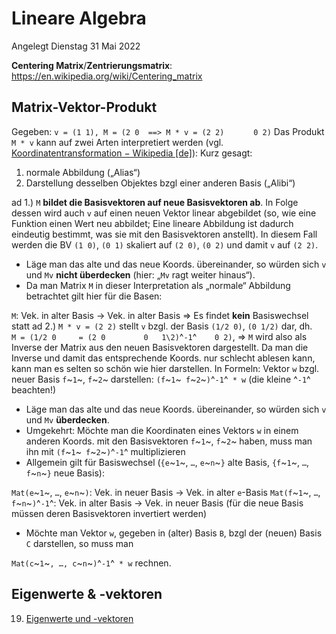 # Lineare Algebra
Angelegt Dienstag 31 Mai 2022

**Centering Matrix**/**Zentrierungsmatrix**: <https://en.wikipedia.org/wiki/Centering_matrix>

Matrix-Vektor-Produkt
---------------------
Gegeben:
``v = (1 1), M = (2 0  ==> M * v = (2 2)``
``		0 2)``
Das Produkt ``M * v`` kann auf zwei Arten interpretiert werden (vgl. [Koordinatentransformation − Wikipedia [de]](https://de.wikipedia.org/wiki/Koordinatentransformation)):
Kurz gesagt:

1. normale Abbildung („Alias“)
2. Darstellung desselben Objektes bzgl einer anderen Basis („Alibi“)


ad 1.) ``M`` **bildet die Basisvektoren auf neue Basisvektoren ab**. In Folge dessen wird auch ``v`` auf einen neuen Vektor linear abgebildet (so, wie eine Funktion einen Wert neu abbildet; Eine lineare Abbildung ist dadurch eindeutig bestimmt, was sie mit den Basisvektoren anstellt). In diesem Fall werden die BV ``(1 0)``, ``(0 1)`` skaliert auf ``(2 0)``, ``(0 2)`` und damit ``v`` auf ``(2 2)``.

* Läge man das alte und das neue Koords. übereinander, so würden sich ``v`` und ``Mv`` **nicht überdecken** (hier: „``Mv`` ragt weiter hinaus“).
* Da man Matrix ``M`` in dieser Interpretation als „normale“ Abbildung betrachtet gilt hier für die Basen:

``M``: Vek. in alter Basis → Vek. in alter Basis
⇒ Es findet **kein** Basiswechsel statt
ad 2.) ``M * v = (2 2)`` stellt ``v`` bzgl. der Basis ``(1/2 0)``, ``(0 1/2)`` dar, dh.
``   M = (1/2 0     = (2 0``
``        0   1\2)``^``-1``^``    0 2)``,
⇒ ``M`` wird also als Inverse der Matrix aus den neuen Basisvektoren dargestellt. Da man die Inverse und damit das entsprechende Koords. nur schlecht ablesen kann, kann man es selten so schön wie hier darstellen. In Formeln:
Vektor ``w`` bzgl. neuer Basis ``f``~``1``~, ``f``~``2``~ darstellen: ``(f``~``1``~`` f``~``2``~``)``^``-1``^`` * w`` (die kleine ^``-1``^ beachten!)

* Läge man das alte und das neue Koords. übereinander, so würden sich ``v`` und ``Mv`` **überdecken**.
* Umgekehrt: Möchte man die Koordinaten eines Vektors ``w`` in einem anderen Koords. mit den Basisvektoren ``f``~``1``~, ``f``~``2``~ haben, muss man ihn mit ``(f``~``1``~`` f``~``2``~``)``^``-1``^ multiplizieren
* Allgemein gilt für Basiswechsel (``{e``~``1``~, ``…``, ``e``~``n``~``}`` alte Basis, ``{f``~``1``~, ``…``, ``f``~``n``~``}`` neue Basis):

``Mat(e``~``1``~, ``…``, ``e``~``n``~``)``: Vek. in neuer Basis → Vek. in alter ``e``-Basis
``Mat(f``~``1``~, ``…``, ``f``~``n``~``)``^``-1``^: Vek. in alter Basis → Vek. in neuer Basis (für die neue Basis müssen deren Basisvektoren invertiert werden)

* Möchte man Vektor ``w``, gegeben in (alter) Basis ``B``, bzgl der (neuen) Basis ``C`` darstellen, so muss man

``Mat(c``~``1``~``, …, c``~``n``~``)``^``-1``^`` * w``
rechnen.


Eigenwerte & -vektoren
----------------------

19. [Eigenwerte und -vektoren](./Lineare_Algebra/Eigenwerte_und_-vektoren.md)









